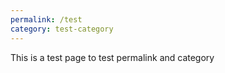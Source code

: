 ```yaml
---
permalink: /test
category: test-category
---
```


This is a test page to test permalink and category
